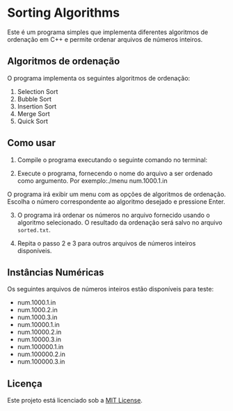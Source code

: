 # Sorting Algorithms

Este é um programa simples que implementa diferentes algoritmos de ordenação em C++ e permite ordenar arquivos de números inteiros.

## Algoritmos de ordenação

O programa implementa os seguintes algoritmos de ordenação:

1. Selection Sort
2. Bubble Sort
3. Insertion Sort
4. Merge Sort
5. Quick Sort

## Como usar

1. Compile o programa executando o seguinte comando no terminal:


2. Execute o programa, fornecendo o nome do arquivo a ser ordenado como argumento. Por exemplo:./menu num.1000.1.in

O programa irá exibir um menu com as opções de algoritmos de ordenação. Escolha o número correspondente ao algoritmo desejado e pressione Enter.

3. O programa irá ordenar os números no arquivo fornecido usando o algoritmo selecionado. O resultado da ordenação será salvo no arquivo `sorted.txt`.

4. Repita o passo 2 e 3 para outros arquivos de números inteiros disponíveis.

## Instâncias Numéricas

Os seguintes arquivos de números inteiros estão disponíveis para teste:

- num.1000.1.in
- num.1000.2.in
- num.1000.3.in
- num.10000.1.in
- num.10000.2.in
- num.10000.3.in
- num.100000.1.in
- num.100000.2.in
- num.100000.3.in

## Licença

Este projeto está licenciado sob a [MIT License](LICENSE).

